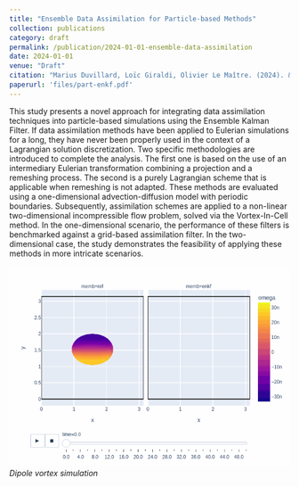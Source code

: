 ```yaml
---
title: "Ensemble Data Assimilation for Particle-based Methods"
collection: publications
category: draft
permalink: /publication/2024-01-01-ensemble-data-assimilation
date: 2024-01-01
venue: "Draft"
citation: "Marius Duvillard, Loïc Giraldi, Olivier Le Maître. (2024). &quot;Ensemble Data Assimilation for Particle-based Methods.&quot; Draft."
paperurl: 'files/part-enkf.pdf'
---
```


This study presents a novel approach for integrating data assimilation techniques into particle-based simulations using the Ensemble Kalman Filter. If data assimilation methods have been applied to Eulerian simulations for a long, they have never been properly used in the context of a Lagrangian solution discretization. Two specific methodologies are introduced to complete the analysis. The first one is based on the use of an intermediary Eulerian transformation combining a projection and a remeshing process. The second is a purely Lagrangian scheme that is applicable when remeshing is not adapted. These methods are evaluated using a one-dimensional advection-diffusion model with periodic boundaries. Subsequently, assimilation schemes are applied to a non-linear two-dimensional incompressible flow problem, solved via the Vortex-In-Cell method. In the one-dimensional scenario, the performance of these filters is benchmarked against a grid-based assimilation filter. In the two-dimensional case, the study demonstrates the feasibility of applying these methods in more intricate scenarios.

![](/images/vortex.gif)
*Dipole vortex simulation*
